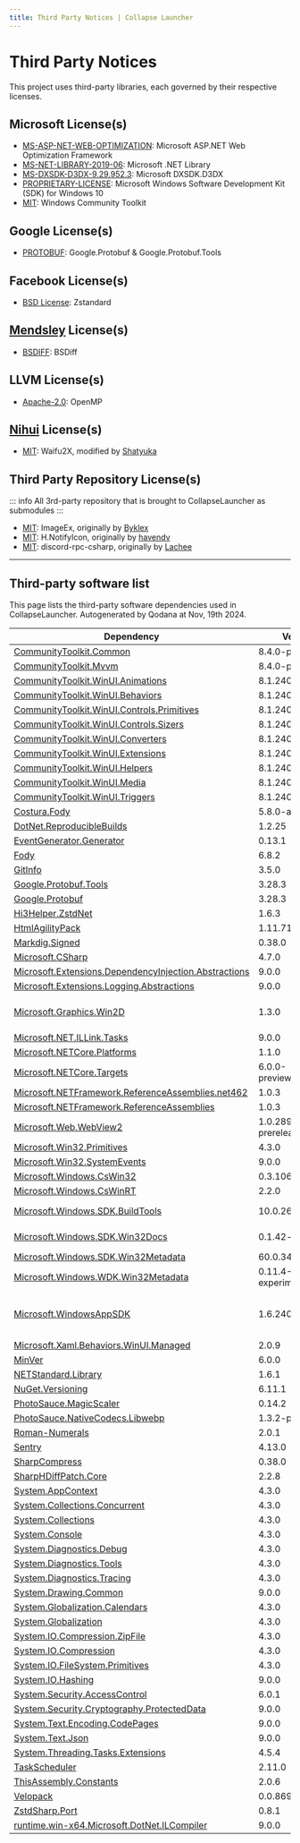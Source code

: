 ```yaml
---
title: Third Party Notices | Collapse Launcher
---
```


# Third Party Notices
This project uses third-party libraries, each governed by their respective licenses.

## Microsoft License(s)
- [MS-ASP-NET-WEB-OPTIMIZATION](https://github.com/CollapseLauncher/Collapse/blob/main/Docs/LICENSE/Microsoft/MS-ASP-NET-WEB-OPTIMIZATION.LICENSE): Microsoft ASP.NET Web Optimization Framework
- [MS-NET-LIBRARY-2019-06](https://github.com/CollapseLauncher/Collapse/blob/main/Docs/LICENSE/Microsoft/MS-NET-LIBRARY-2019-06.LICENSE): Microsoft .NET Library
- [MS-DXSDK-D3DX-9.29.952.3](https://github.com/CollapseLauncher/Collapse/blob/main/Docs/LICENSE/Microsoft/MS-DXSDK-D3DX-9.29.952.3.LICENSE): Microsoft DXSDK.D3DX
- [PROPRIETARY-LICENSE](https://github.com/CollapseLauncher/Collapse/blob/main/Docs/LICENSE/Microsoft/PROPRIETARY-LICENSE.MS-WIN-SDK-W10.LICENSE): Microsoft Windows Software Development Kit (SDK) for Windows 10
- [MIT](https://github.com/CommunityToolkit/Windows/blob/main/License.md): Windows Community Toolkit 

## Google License(s)
- [PROTOBUF](https://github.com/CollapseLauncher/Collapse/blob/main/Docs/LICENSE/Google/PROTOBUF.LICENSE): Google.Protobuf & Google.Protobuf.Tools

## Facebook License(s)
- [BSD License](https://github.com/CollapseLauncher/Collapse/blob/main/Docs/LICENSE/Facebook/ZSTANDARD.LICENSE): Zstandard

## [Mendsley](https://github.com/mendsley) License(s)
- [BSDIFF](https://github.com/CollapseLauncher/Collapse/blob/main/Docs/LICENSE/Mendsley/BSDIFF.LICENSE): BSDiff

## LLVM License(s)
- [Apache-2.0](https://github.com/CollapseLauncher/Collapse/blob/main/Docs/LICENSE/LLVM/OPENMP.LICENSE): OpenMP

## [Nihui](https://github.com/nihui) License(s)
- [MIT](https://github.com/CollapseLauncher/Collapse/blob/main/Docs/LICENSE/Nihui/WAIFU2X.LICENSE): Waifu2X, modified by [Shatyuka](https://github.com/shatyuka/waifu2x-ncnn-vulkan/tree/master)

## Third Party Repository License(s)
::: info
All 3rd-party repository that is brought to CollapseLauncher as submodules
:::
- [MIT](https://github.com/CollapseLauncher/ImageEx/blob/main/LICENSE): ImageEx, originally by [Byklex](https://github.com/4OTbIPE)
- [MIT](https://github.com/CollapseLauncher/H.NotifyIcon/blob/master/LICENSE.md): H.NotifyIcon, originally by [havendv](https://github.com/HavenDV)
- [MIT](https://github.com/CollapseLauncher/Hi3Helper.SharpDiscordRPC/blob/master/LICENSE): discord-rpc-csharp, originally by [Lachee](https://github.com/Lachee)

***

## Third-party software list

This page lists the third-party software dependencies used in CollapseLauncher. Autogenerated by Qodana at Nov, 19th 2024.

| Dependency                                                                                                                             | Version                 | Licenses                                                                                                                                                       |
|----------------------------------------------------------------------------------------------------------------------------------------|-------------------------|----------------------------------------------------------------------------------------------------------------------------------------------------------------|
| [CommunityToolkit.Common](https://github.com/CommunityToolkit/dotnet)                                                                  | 8.4.0-preview1          | [MIT](http://opensource.org/licenses/mit-license.php)                                                                                                          |
| [CommunityToolkit.Mvvm](https://github.com/CommunityToolkit/dotnet)                                                                    | 8.4.0-preview1          | [MIT](http://opensource.org/licenses/mit-license.php)                                                                                                          |
| [CommunityToolkit.WinUI.Animations](https://github.com/CommunityToolkit/Windows)                                                       | 8.1.240916              | [MIT](http://opensource.org/licenses/mit-license.php)                                                                                                          |
| [CommunityToolkit.WinUI.Behaviors](https://www.nuget.org/packages/CommunityToolkit.WinUI.Behaviors)                                    | 8.1.240916              | [MIT](http://opensource.org/licenses/mit-license.php)                                                                                                          |
| [CommunityToolkit.WinUI.Controls.Primitives](https://github.com/CommunityToolkit/Windows)                                              | 8.1.240916              | [MIT](http://opensource.org/licenses/mit-license.php)                                                                                                          |
| [CommunityToolkit.WinUI.Controls.Sizers](https://github.com/CommunityToolkit/Windows)                                                  | 8.1.240916              | [MIT](http://opensource.org/licenses/mit-license.php)                                                                                                          |
| [CommunityToolkit.WinUI.Converters](https://github.com/CommunityToolkit/Windows)                                                       | 8.1.240916              | [MIT](http://opensource.org/licenses/mit-license.php)                                                                                                          |
| [CommunityToolkit.WinUI.Extensions](https://github.com/CommunityToolkit/Windows)                                                       | 8.1.240916              | [MIT](http://opensource.org/licenses/mit-license.php)                                                                                                          |
| [CommunityToolkit.WinUI.Helpers](https://github.com/CommunityToolkit/Windows)                                                          | 8.1.240916              | [MIT](http://opensource.org/licenses/mit-license.php)                                                                                                          |
| [CommunityToolkit.WinUI.Media](https://github.com/CommunityToolkit/Windows)                                                            | 8.1.240916              | [MIT](http://opensource.org/licenses/mit-license.php)                                                                                                          |
| [CommunityToolkit.WinUI.Triggers](https://github.com/CommunityToolkit/Windows)                                                         | 8.1.240916              | [MIT](http://opensource.org/licenses/mit-license.php)                                                                                                          |
| [Costura.Fody](https://github.com/Fody/Costura)                                                                                        | 5.8.0-alpha0098         | [MIT](http://opensource.org/licenses/mit-license.php)                                                                                                          |
| [DotNet.ReproducibleBuilds](https://www.nuget.org/packages/DotNet.ReproducibleBuilds)                                                  | 1.2.25                  | [MIT](http://opensource.org/licenses/mit-license.php)                                                                                                          |
| [EventGenerator.Generator](https://www.nuget.org/packages/EventGenerator.Generator)                                                    | 0.13.1                  | [MIT](http://opensource.org/licenses/mit-license.php)                                                                                                          |
| [Fody](https://github.com/Fody/Fody)                                                                                                   | 6.8.2                   | [MIT](http://opensource.org/licenses/mit-license.php)                                                                                                          |
| [GitInfo](https://clarius.org/GitInfo)                                                                                                 | 3.5.0                   | [MIT](http://opensource.org/licenses/mit-license.php)                                                                                                          |
| [Google.Protobuf.Tools](https://github.com/protocolbuffers/protobuf)                                                                   | 3.28.3                  | PROTOBUF                                                                                                                                                       |
| [Google.Protobuf](https://github.com/protocolbuffers/protobuf)                                                                         | 3.28.3                  | [BSD-3-Clause](http://www.opensource.org/licenses/BSD-3-Clause)                                                                                                |
| [Hi3Helper.ZstdNet](https://github.com/CollapseLauncher/Hi3Helper.ZstdNet)                                                             | 1.6.3                   | [BSD-3-Clause](http://www.opensource.org/licenses/BSD-3-Clause)                                                                                                |
| [HtmlAgilityPack](http://html-agility-pack.net/)                                                                                       | 1.11.71                 | [MIT](http://opensource.org/licenses/mit-license.php)                                                                                                          |
| [Markdig.Signed](https://github.com/lunet-io/markdig)                                                                                  | 0.38.0                  | [BSD-2-Clause](http://www.opensource.org/licenses/BSD-2-Clause)                                                                                                |
| [Microsoft.CSharp](https://github.com/dotnet/corefx)                                                                                   | 4.7.0                   | [MIT](http://opensource.org/licenses/mit-license.php)                                                                                                          |
| [Microsoft.Extensions.DependencyInjection.Abstractions](https://dot.net/)                                                              | 9.0.0                   | [MIT](http://opensource.org/licenses/mit-license.php)                                                                                                          |
| [Microsoft.Extensions.Logging.Abstractions](https://dot.net/)                                                                          | 9.0.0                   | [MIT](http://opensource.org/licenses/mit-license.php)                                                                                                          |
| [Microsoft.Graphics.Win2D](http://go.microsoft.com/fwlink/?LinkID=519078)                                                              | 1.3.0                   | [MS-ASP-NET-WEB-OPTIMIZATION](https://www.microsoft.com/web/webpi/eula/weboptimization_1_eula_enu.htm)                                                         |
| [Microsoft.NET.ILLink.Tasks](https://dot.net/)                                                                                         | 9.0.0                   | [MIT](http://opensource.org/licenses/mit-license.php)                                                                                                          |
| [Microsoft.NETCore.Platforms](https://dot.net/)                                                                                        | 1.1.0                   | [MIT](http://opensource.org/licenses/mit-license.php)                                                                                                          |
| [Microsoft.NETCore.Targets](https://www.nuget.org/packages/Microsoft.NETCore.Targets)                                                  | 6.0.0-preview.4.21253.7 | [MIT](http://opensource.org/licenses/mit-license.php)                                                                                                          |
| [Microsoft.NETFramework.ReferenceAssemblies.net462](https://github.com/Microsoft/dotnet/tree/master/releases/reference-assemblies)     | 1.0.3                   | [MIT](http://opensource.org/licenses/mit-license.php)                                                                                                          |
| [Microsoft.NETFramework.ReferenceAssemblies](https://github.com/Microsoft/dotnet/tree/master/releases/reference-assemblies)            | 1.0.3                   | [MIT](http://opensource.org/licenses/mit-license.php)                                                                                                          |
| [Microsoft.Web.WebView2](https://aka.ms/webview)                                                                                       | 1.0.2895-prerelease     | [BSD-3-Clause](http://www.opensource.org/licenses/BSD-3-Clause) <br/> BSD-MYLEX                                                                                |
| [Microsoft.Win32.Primitives](https://dot.net/)                                                                                         | 4.3.0                   | [MIT](http://opensource.org/licenses/mit-license.php)                                                                                                          |
| [Microsoft.Win32.SystemEvents](https://dot.net/)                                                                                       | 9.0.0                   | [MIT](http://opensource.org/licenses/mit-license.php)                                                                                                          |
| [Microsoft.Windows.CsWin32](https://github.com/Microsoft/CsWin32)                                                                      | 0.3.106                 | [Apache-2.0](http://www.apache.org/licenses/)                                                                                                                  |
| [Microsoft.Windows.CsWinRT](https://github.com/microsoft/cswinrt)                                                                      | 2.2.0                   | [MIT](http://opensource.org/licenses/mit-license.php)                                                                                                          |
| [Microsoft.Windows.SDK.BuildTools](https://aka.ms/WinSDKProjectURL)                                                                    | 10.0.26100.1742         | PROPRIETARY-LICENSE                                                                                                                                            |
| [Microsoft.Windows.SDK.Win32Docs](https://github.com/microsoft/win32metadata)                                                          | 0.1.42-alpha            | PROPRIETARY-LICENSE                                                                                                                                            |
| [Microsoft.Windows.SDK.Win32Metadata](https://github.com/microsoft/win32metadata)                                                      | 60.0.34-preview         | [MIT](http://opensource.org/licenses/mit-license.php)                                                                                                          |
| [Microsoft.Windows.WDK.Win32Metadata](https://github.com/microsoft/wdkmetadata)                                                        | 0.11.4-experimental     | [MIT](http://opensource.org/licenses/mit-license.php)                                                                                                          |
| [Microsoft.WindowsAppSDK](https://github.com/microsoft/windowsappsdk)                                                                  | 1.6.240923002           | [MIT](http://opensource.org/licenses/mit-license.php) <br/> [MS-DXSDK-D3DX-9.29.952.3](https://www.nuget.org/packages/Microsoft.DXSDK.D3DX/9.29.952.3/License) |
| [Microsoft.Xaml.Behaviors.WinUI.Managed](http://go.microsoft.com/fwlink/?LinkID=651678)                                                | 2.0.9                   | [MIT](http://opensource.org/licenses/mit-license.php)                                                                                                          |
| [MinVer](https://github.com/adamralph/minver)                                                                                          | 6.0.0                   | [Apache-2.0](http://www.apache.org/licenses/)                                                                                                                  |
| [NETStandard.Library](https://dot.net/)                                                                                                | 1.6.1                   | [MIT](http://opensource.org/licenses/mit-license.php)                                                                                                          |
| [NuGet.Versioning](https://aka.ms/nugetprj)                                                                                            | 6.11.1                  | [Apache-2.0](http://www.apache.org/licenses/)                                                                                                                  |
| [PhotoSauce.MagicScaler](https://photosauce.net/)                                                                                      | 0.14.2                  | [MIT](http://opensource.org/licenses/mit-license.php)                                                                                                          |
| [PhotoSauce.NativeCodecs.Libwebp](https://photosauce.net/)                                                                             | 1.3.2-preview3          | [MIT](http://opensource.org/licenses/mit-license.php)                                                                                                          |
| [Roman-Numerals](https://github.com/picrap/RomanNumerals)                                                                              | 2.0.1                   | [MIT](http://opensource.org/licenses/mit-license.php)                                                                                                          |
| [Sentry](https://sentry.io/)                                                                                                           | 4.13.0                  | [MIT](http://opensource.org/licenses/mit-license.php)                                                                                                          |
| [SharpCompress](https://github.com/adamhathcock/sharpcompress)                                                                         | 0.38.0                  | [MIT](http://opensource.org/licenses/mit-license.php)                                                                                                          |
| [SharpHDiffPatch.Core](https://github.com/CollapseLauncher/SharpHDiffPatch.Core)                                                       | 2.2.8                   | [MIT](http://opensource.org/licenses/mit-license.php)                                                                                                          |
| [System.AppContext](https://dot.net/)                                                                                                  | 4.3.0                   | [MIT](http://opensource.org/licenses/mit-license.php)                                                                                                          |
| [System.Collections.Concurrent](https://dot.net/)                                                                                      | 4.3.0                   | [MIT](http://opensource.org/licenses/mit-license.php)                                                                                                          |
| [System.Collections](https://dot.net/)                                                                                                 | 4.3.0                   | [MIT](http://opensource.org/licenses/mit-license.php)                                                                                                          |
| [System.Console](https://dot.net/)                                                                                                     | 4.3.0                   | [MIT](http://opensource.org/licenses/mit-license.php)                                                                                                          |
| [System.Diagnostics.Debug](https://dot.net/)                                                                                           | 4.3.0                   | [MIT](http://opensource.org/licenses/mit-license.php)                                                                                                          |
| [System.Diagnostics.Tools](https://dot.net/)                                                                                           | 4.3.0                   | [MIT](http://opensource.org/licenses/mit-license.php)                                                                                                          |
| [System.Diagnostics.Tracing](https://dot.net/)                                                                                         | 4.3.0                   | [MIT](http://opensource.org/licenses/mit-license.php)                                                                                                          |
| [System.Drawing.Common](https://github.com/dotnet/winforms)                                                                            | 9.0.0                   | [MIT](http://opensource.org/licenses/mit-license.php)                                                                                                          |
| [System.Globalization.Calendars](https://dot.net/)                                                                                     | 4.3.0                   | [MIT](http://opensource.org/licenses/mit-license.php)                                                                                                          |
| [System.Globalization](https://dot.net/)                                                                                               | 4.3.0                   | [MIT](http://opensource.org/licenses/mit-license.php)                                                                                                          |
| [System.IO.Compression.ZipFile](https://dot.net/)                                                                                      | 4.3.0                   | [MIT](http://opensource.org/licenses/mit-license.php)                                                                                                          |
| [System.IO.Compression](https://dot.net/)                                                                                              | 4.3.0                   | [MIT](http://opensource.org/licenses/mit-license.php)                                                                                                          |
| [System.IO.FileSystem.Primitives](https://dot.net/)                                                                                    | 4.3.0                   | [MIT](http://opensource.org/licenses/mit-license.php)                                                                                                          |
| [System.IO.Hashing](https://dot.net/)                                                                                                  | 9.0.0                   | [MIT](http://opensource.org/licenses/mit-license.php)                                                                                                          |
| [System.Security.AccessControl](https://dot.net/)                                                                                      | 6.0.1                   | [MIT](http://opensource.org/licenses/mit-license.php)                                                                                                          |
| [System.Security.Cryptography.ProtectedData](https://dot.net/)                                                                         | 9.0.0                   | [MIT](http://opensource.org/licenses/mit-license.php)                                                                                                          |
| [System.Text.Encoding.CodePages](https://dot.net/)                                                                                     | 9.0.0                   | [MIT](http://opensource.org/licenses/mit-license.php)                                                                                                          |
| [System.Text.Json](https://dot.net/)                                                                                                   | 9.0.0                   | [MIT](http://opensource.org/licenses/mit-license.php)                                                                                                          |
| [System.Threading.Tasks.Extensions](https://dot.net/)                                                                                  | 4.5.4                   | [MIT](http://opensource.org/licenses/mit-license.php)                                                                                                          |
| [TaskScheduler](https://github.com/dahall/taskscheduler)                                                                               | 2.11.0                  | [MIT](http://opensource.org/licenses/mit-license.php)                                                                                                          |
| [ThisAssembly.Constants](https://clarius.org/ThisAssembly)                                                                             | 2.0.6                   | [MIT](http://opensource.org/licenses/mit-license.php)                                                                                                          |
| [Velopack](https://github.com/velopack/velopack)                                                                                       | 0.0.869                 | [MIT](http://opensource.org/licenses/mit-license.php)                                                                                                          |
| [ZstdSharp.Port](https://github.com/oleg-st/ZstdSharp)                                                                                 | 0.8.1                   | [MIT](http://opensource.org/licenses/mit-license.php)                                                                                                          |
| [runtime.win-x64.Microsoft.DotNet.ILCompiler](https://dot.net/)                                                                        | 9.0.0                   | [MIT](http://opensource.org/licenses/mit-license.php)                                                                                                          |